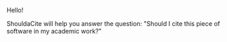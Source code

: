 Hello!

ShouldaCite will help you answer the question: "Should I cite this piece of
software in my academic work?"
